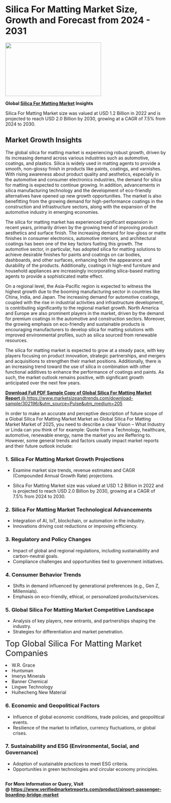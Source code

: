 <H1>Silica For Matting Market Size, Growth and Forecast from 2024 - 2031</H1><img class="aligncenter size-medium wp-image-584254" src="https://thirdeyenews.in/wp-content/uploads/2024/09/Global-Market-Research-300x168.jpeg" alt="" width="300" height="168" /><p><strong>Global&nbsp;<a href="https://www.marketsizeandtrends.com/download-sample/302196/&amp;utm_source=Pulse&amp;utm_medium=205">Silica For Matting Market</a> Insights</strong></p><p>Silica For Matting Market size was valued at USD 1.2 Billion in 2022 and is projected to reach USD 2.0 Billion by 2030, growing at a CAGR of 7.5% from 2024 to 2030.</p><p><h2>Market Growth Insights</h2> <p>The global silica for matting market is experiencing robust growth, driven by its increasing demand across various industries such as automotive, coatings, and plastics. Silica is widely used in matting agents to provide a smooth, non-glossy finish in products like paints, coatings, and varnishes. With rising awareness about product quality and aesthetics, especially in the automotive and consumer electronics industries, the demand for silica for matting is expected to continue growing. In addition, advancements in silica manufacturing technology and the development of eco-friendly alternatives have opened up new growth opportunities. The market is also benefitting from the growing demand for high-performance coatings in the construction and infrastructure sectors, along with the expansion of the automotive industry in emerging economies.</p> <p><a href="#"></a></p> <p>The silica for matting market has experienced significant expansion in recent years, primarily driven by the growing trend of improving product aesthetics and surface finish. The increasing demand for low-gloss or matte finishes in consumer electronics, automotive interiors, and architectural coatings has been one of the key factors fueling this growth. The automotive sector, in particular, has adopted silica for matting solutions to achieve desirable finishes for paints and coatings on car bodies, dashboards, and other surfaces, enhancing both the appearance and durability of the products. Additionally, coatings in high-end furniture and household appliances are increasingly incorporating silica-based matting agents to provide a sophisticated matte effect.</p> <p>On a regional level, the Asia-Pacific region is expected to witness the highest growth due to the booming manufacturing sector in countries like China, India, and Japan. The increasing demand for automotive coatings, coupled with the rise in industrial activities and infrastructure development, is contributing significantly to the regional market growth. North America and Europe are also prominent players in the market, driven by the demand for premium coatings in the automotive and construction sectors. Moreover, the growing emphasis on eco-friendly and sustainable products is encouraging manufacturers to develop silica for matting solutions with improved environmental profiles, such as silica sourced from renewable resources.</p> <p>The silica for matting market is expected to grow at a steady pace, with key players focusing on product innovation, strategic partnerships, and mergers and acquisitions to strengthen their market positions. Additionally, there is an increasing trend toward the use of silica in combination with other functional additives to enhance the performance of coatings and paints. As such, the market outlook remains positive, with significant growth anticipated over the next few years.</p> <p><a href="#"></p><p><span class=""><strong>Download Full PDF Sample Copy of Global Silica For Matting Market Report</strong> @ <a href="https://www.marketsizeandtrends.com/download-sample/302196/&amp;utm_source=Pulse&amp;utm_medium=205" target="_blank">https://www.marketsizeandtrends.com/download-sample/302196/&amp;utm_source=Pulse&amp;utm_medium=205</a></span></p><p>In order to make an accurate and perceptive description of future scope of a Global&nbsp;Silica For Matting Market Market as Global&nbsp;Silica For Matting Market Market of 2025, you need to describe a clear Vision &ndash; What Industry or Linda can you think of for example: Quote from a Technology, healthcare, automotive, renewable energy, name the market you are Reffering to. However, some general trends and factors usually impact market reports and their future outlook include:</p><h3>1.&nbsp;<strong>Silica For Matting Market Growth Projections</strong></h3><ul><li>Examine market size trends, revenue estimates and CAGR (Compounded Annual Growth Rate) projections.</li><li><p>Silica For Matting Market size was valued at USD 1.2 Billion in 2022 and is projected to reach USD 2.0 Billion by 2030, growing at a CAGR of 7.5% from 2024 to 2030.</p></li></ul><h3>2.&nbsp;<strong>Silica For Matting Market Technological Advancements</strong></h3><ul><li>Integration of AI, IoT, blockchain, or automation in the industry.</li><li>Innovations driving cost reductions or improving efficiency.</li></ul><h3>3.&nbsp;<strong>Regulatory and Policy Changes</strong></h3><ul><li>Impact of global and regional regulations, including sustainability and carbon-neutral goals.</li><li>Compliance challenges and opportunities tied to government initiatives.</li></ul><h3>4.&nbsp;<strong>Consumer Behavior Trends</strong></h3><ul><li>Shifts in demand influenced by generational preferences (e.g., Gen Z, Millennials).</li><li>Emphasis on eco-friendly, ethical, or personalized products/services.</li></ul><h3>5.&nbsp;<strong>Global Silica For Matting Market Competitive Landscape</strong></h3><ul><li>Analysis of key players, new entrants, and partnerships shaping the industry.</li><li>Strategies for differentiation and market penetration.</li></ul><p data-pm-slice="1 1 []"><span style="color: inherit; font-family: inherit; font-size: 25px;">Top Global Silica For Matting Market Companies</span></p><div class="" data-test-id=""><p><li>W.R. Grace</li><li> Huntsman</li><li> Imerys Minerals</li><li> Banner Chemical</li><li> Lingwe Technology</li><li> Huihecheng New Material</li></p></div><h3>6.&nbsp;<strong>Economic and Geopolitical Factors</strong></h3><ul><li>Influence of global economic conditions, trade policies, and geopolitical events.</li><li>Resilience of the market to inflation, currency fluctuations, or global crises.</li></ul><h3>7.&nbsp;<strong>Sustainability and ESG (Environmental, Social, and Governance)</strong></h3><ul><li>Adoption of sustainable practices to meet ESG criteria.</li><li>Opportunities in green technologies and circular economy principles.</li></ul><h2><strong style="font-size: 14px;">For More Information or Query, Visit @&nbsp;</strong><a style="background-color: #ffffff; font-size: 14px;" href="https://www.marketsizeandtrends.com/report/silica-for-matting-market/" target="_blank">https://www.verifiedmarketreports.com/product/airport-passenger-boarding-bridge-market</a></h2>
